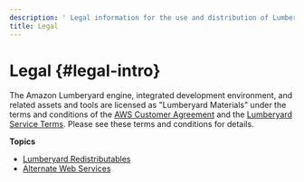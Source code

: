 ```yaml
---
description: ' Legal information for the use and distribution of Lumberyard and Lumberyard materials. '
title: Legal
---
```

# Legal {#legal-intro}

The Amazon Lumberyard engine, integrated development environment, and related assets and tools are licensed as "Lumberyard Materials" under the terms and conditions of the [AWS Customer Agreement](https://aws.amazon.com/agreement) and the [Lumberyard Service Terms](https://aws.amazon.com/service-terms)\. Please see these terms and conditions for details\.

**Topics**
+ [Lumberyard Redistributables](/docs/userguide/lumberyard-redistributables.md)
+ [Alternate Web Services](/docs/userguide/lumberyard-alternate-web-services.md)